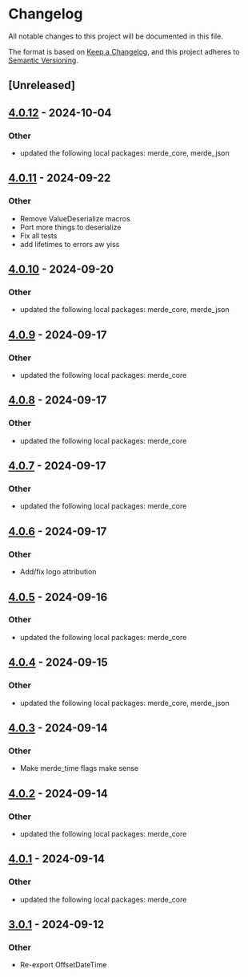 # Changelog

All notable changes to this project will be documented in this file.

The format is based on [Keep a Changelog](https://keepachangelog.com/en/1.0.0/),
and this project adheres to [Semantic Versioning](https://semver.org/spec/v2.0.0.html).

## [Unreleased]

## [4.0.12](https://github.com/bearcove/merde/compare/merde_time-v4.0.11...merde_time-v4.0.12) - 2024-10-04

### Other

- updated the following local packages: merde_core, merde_json

## [4.0.11](https://github.com/bearcove/merde/compare/merde_time-v4.0.10...merde_time-v4.0.11) - 2024-09-22

### Other

- Remove ValueDeserialize macros
- Port more things to deserialize
- Fix all tests
- add lifetimes to errors aw yiss

## [4.0.10](https://github.com/bearcove/merde/compare/merde_time-v4.0.9...merde_time-v4.0.10) - 2024-09-20

### Other

- updated the following local packages: merde_core, merde_json

## [4.0.9](https://github.com/bearcove/merde/compare/merde_time-v4.0.8...merde_time-v4.0.9) - 2024-09-17

### Other

- updated the following local packages: merde_core

## [4.0.8](https://github.com/bearcove/merde/compare/merde_time-v4.0.7...merde_time-v4.0.8) - 2024-09-17

### Other

- updated the following local packages: merde_core

## [4.0.7](https://github.com/bearcove/merde/compare/merde_time-v4.0.6...merde_time-v4.0.7) - 2024-09-17

### Other

- updated the following local packages: merde_core

## [4.0.6](https://github.com/bearcove/merde/compare/merde_time-v4.0.5...merde_time-v4.0.6) - 2024-09-17

### Other

- Add/fix logo attribution

## [4.0.5](https://github.com/bearcove/merde/compare/merde_time-v4.0.4...merde_time-v4.0.5) - 2024-09-16

### Other

- updated the following local packages: merde_core

## [4.0.4](https://github.com/bearcove/merde/compare/merde_time-v4.0.3...merde_time-v4.0.4) - 2024-09-15

### Other

- updated the following local packages: merde_core, merde_json

## [4.0.3](https://github.com/bearcove/merde/compare/merde_time-v4.0.2...merde_time-v4.0.3) - 2024-09-14

### Other

- Make merde_time flags make sense

## [4.0.2](https://github.com/bearcove/merde/compare/merde_time-v4.0.1...merde_time-v4.0.2) - 2024-09-14

### Other

- updated the following local packages: merde_core

## [4.0.1](https://github.com/bearcove/merde/compare/merde_time-v4.0.0...merde_time-v4.0.1) - 2024-09-14

### Other

- updated the following local packages: merde_core

## [3.0.1](https://github.com/bearcove/merde/compare/merde_time-v3.0.0...merde_time-v3.0.1) - 2024-09-12

### Other

- Re-export OffsetDateTime
